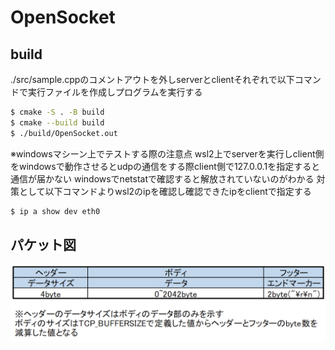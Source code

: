# OpenSocket
## build
./src/sample.cppのコメントアウトを外しserverとclientそれぞれで以下コマンドで実行ファイルを作成しプログラムを実行する

```sh
$ cmake -S . -B build
$ cmake --build build
$ ./build/OpenSocket.out
```

※windowsマシーン上でテストする際の注意点
wsl2上でserverを実行しclient側をwindowsで動作させるとudpの通信をする際client側で127.0.0.1を指定すると通信が届かない
windowsでnetstatで確認すると解放されていないのがわかる
対策として以下コマンドよりwsl2のipを確認し確認できたipをclientで指定する
```sh
$ ip a show dev eth0
```
## パケット図
![TCP Base packet image](readme_img/tcp_basepacket.png)

